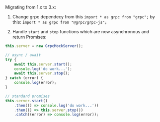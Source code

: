 Migrating from 1.x to 3.x:
1. Change grpc dependecy from this `import * as grpc from "grpc";` by this: `import * as grpc from "@grpc/grpc-js";`

2. Handle `start` and `stop` functions which are now asynchronous and return Promises:
```typescript
this.server = new GrpcMockServer();

// async / await
try {
    await this.server.start();
    console.log('do work...');
    await this.server.stop();
} catch (error) {
    console.log(error);
}

// standard promises
this.server.start()
    .then(() => console.log('do work...'))
    .then(() => this.server.stop())
    .catch((error) => console.log(error));
```